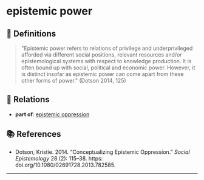 # epistemic power

## 📖 Definitions

> "Epistemic power refers to relations of privilege and underprivileged afforded via different social positions, relevant resources and/or epistemological systems with respect to knowledge production. It is often bound up with social, political and economic power. However, it is distinct insofar as epistemic power can come apart from these other forms of power." (Dotson 2014, 125)

## 🔗 Relations

- **part of**: [epistemic oppression](./epistemic-oppression.md)

## 📚 References

- Dotson, Kristie. 2014. “Conceptualizing Epistemic Oppression.” _Social Epistemology_ 28 (2): 115–38. https: doi.org/10.1080/02691728.2013.782585.

---

<script src="https://giscus.app/client.js"
                data-repo="natesheehan/conceptcartography"
                data-repo-id="R_kgDOPB5QiQ"
                data-category="General"
                data-category-id="DIC_kwDOPB5Qic4CsAxd"
                data-mapping="pathname"
                data-strict="0"
                data-reactions-enabled="1"
                data-emit-metadata="0"
                data-input-position="bottom"
                data-theme="catppuccin_mocha"
                data-lang="en"
                crossorigin="anonymous"
                async>
        </script>
        
